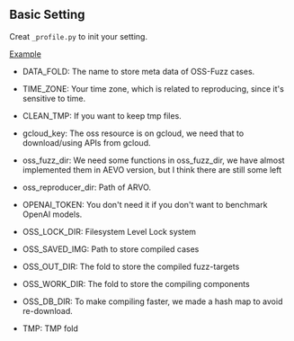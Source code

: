 
## Basic Setting

Creat `_profile.py` to init your setting. 

[Example](./profile.template)

- DATA_FOLD: The name to store meta data of OSS-Fuzz cases.
- TIME_ZONE: Your time zone, which is related to reproducing, since it's sensitive to time.
- CLEAN_TMP: If you want to keep tmp files.
- gcloud_key: The oss resource is on gcloud, we need that to download/using APIs from gcloud. 
- oss_fuzz_dir: We need some functions in oss_fuzz_dir, we have almost implemented them in AEVO version, but I think there are still some left
- oss_reproducer_dir: Path of ARVO.

- OPENAI_TOKEN: You don't need it if you don't want to benchmark OpenAI models.
- OSS_LOCK_DIR: Filesystem Level Lock system
- OSS_SAVED_IMG: Path to store compiled cases
- OSS_OUT_DIR: The fold to store the compiled fuzz-targets
- OSS_WORK_DIR:  The fold to store the compiling components
- OSS_DB_DIR: To make compiling faster, we made a hash map to avoid re-download.
- TMP: TMP fold
